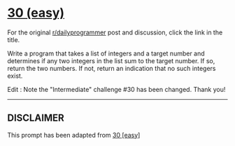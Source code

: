 # [30 (easy)](https://www.reddit.com/r/dailyprogrammer/comments/reago/3262012_challenge_30_easy/)

For the original [r/dailyprogrammer](https://www.reddit.com/r/dailyprogrammer/) post and discussion, click the link in the title.

Write a program that takes a list of integers and a target number and determines if any two integers in the list sum to the target number. If so, return the two numbers. If not, return an indication that no such integers exist.

Edit : Note the "Intermediate" challenge #30 has been changed. Thank you!


----
## **DISCLAIMER**
This prompt has been adapted from [30 [easy]](https://www.reddit.com/r/dailyprogrammer/comments/reago/3262012_challenge_30_easy/
)
